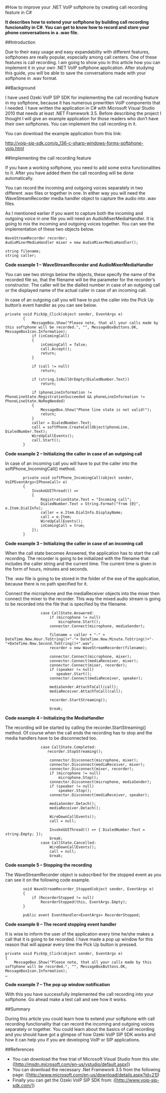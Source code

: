 #How to improve your .NET VoIP softphone by creating call recording feature in C#

**It describes how to extend your softphone by building call recording funcionality in C#. You can get to know how to record and store your phone conversations in a .wav file.**

##Introduction

Due to their easy usage and easy expandability with different features, softphones are really popular, especially among call centers. One of these features is call recording. I am going to show you in this article how you can implement it in your own .NET VoIP softphone application. After studying this guide, you will be able to save the conversations made with your softphone in .wav format.

##Background

I have used Ozeki VoIP SIP SDK for implementing the call recording feature in my softphone, because it has numerous prewritten VoIP components that I needed. I have written the application in C# with Microsoft Visual Studio 2010 that needs at least .NET Framework 3.5.
Before describing the project I thought I will give an example application for those readers who don’t have their own softphones. You can implement the call recording in it.

You can download the example application from this link:

http://voip-sip-sdk.com/p_136-c-sharp-windows-forms-softphone-voip.html

##Implementing the call recording feature

If you have a working softphone, you need to add some extra functionalities to it. After you have added them the call recording will be done automatically.

You can record the incoming and outgoing voices separately in two different .wav files or together in one. In either way you will need the WaveStreamRecorder media handler object to capture the audio into .wav files. 

As I mentioned earlier if you want to capture both the incoming and outgoing voice in one file you will need an AudioMixerMediaHandler. It is going to mix the incoming and outgoing voices together. You can see the implementation of these two objects below.

```
WaveStreamRecorder recorder;  
AudioMixerMediaHandler mixer = new AudioMixerMediaHandler();  
  
string filename;  
string caller; 
```
**Code example 1 – WaveStreamRecorder and AudioMixerMediaHandler**

You can see two strings below the objects, these specify the name of the recorded file so, that the filename will be the parameter for the recorder’s constructor. The caller will be the dialled number in case of an outgoing call or the displayed name of the actual caller in case of an incoming call.

In case of an outgoing call you will have to put the caller into the Pick Up button’s event handler as you can see below.

```
private void PickUp_Click(object sender, EventArgs e)
        {
            MessageBox.Show("Please note, that all your calls made by this softphone will be recorded.", "", MessageBoxButtons.OK, MessageBoxIcon.Information);
            if (inComingCall)
            {
                inComingCall = false;
                call.Accept();
                return;
            }
	
            if (call != null)
                return;

            if (string.IsNullOrEmpty(DialedNumber.Text))
                return;

            if (phoneLineInformation != PhoneLineState.RegistrationSucceeded && phoneLineInformation != PhoneLineState.NoRegNeeded)
            {
                MessageBox.Show("Phone line state is not valid!");
                return;
            }
            caller = DialedNumber.Text;
            call = softPhone.CreateCallObject(phoneLine, DialedNumber.Text);
            WireUpCallEvents();
            call.Start();
        }
```
**Code example 2 – Initializing the caller in case of an outgoing call**

In case of an incoming call you will have to put the caller into the softPhone_IncomingCall() method.

```
        private void softPhone_IncomingCall(object sender, VoIPEventArgs<IPhoneCall> e)
        {
            InvokeGUIThread(() =>
            {
                RegistrationState.Text = "Incoming call";
                DialedNumber.Text = String.Format("from {0}", e.Item.DialInfo);
                caller = e.Item.DialInfo.DisplayName;
                call = e.Item;
                WireUpCallEvents();
                inComingCall = true;
            });
        }
```
**Code example 3 – Initializing the caller in case of an incoming call**

When the call state becomes Answered, the application has to start the call recording. The recorder is going to be initialized with the filename that includes the caller string and the current time. The current time is given in the form of hours, minutes and seconds.

The .wav file is going to be stored in the folder of the exe of the application, because there is no path specified for it.

Connect the microphone and the mediaReceiver objects into the mixer then connect the mixer to the recorder. This way the mixed audio stream is going to be recorded into the file that is specified by the filename.

```
                case CallState.Answered:
                    if (microphone != null)
                        microphone.Start();
                    connector.Connect(microphone, mediaSender);
                    
                    filename = caller + "-" + DateTime.Now.Hour.ToString()+"-"+ DateTime.Now.Minute.ToString()+"-"+DateTime.Now.Second.ToString()+".wav";
                    recorder = new WaveStreamRecorder(filename);

                    connector.Connect(microphone, mixer);
                    connector.Connect(mediaReceiver, mixer);
                    connector.Connect(mixer, recorder);
                    if (speaker != null)
                       speaker.Start();
                    connector.Connect(mediaReceiver, speaker);

                    mediaSender.AttachToCall(call);
                    mediaReceiver.AttachToCall(call);

                    recorder.StartStreaming();

                    break;
```
**Code example 4 – Initializing the MediaHandler**

The recording will be started by calling the recorder.StartStreaming() method. Of course when the call ends the recording has to stop and the media handlers have to be disconnected too.

```
                case CallState.Completed:
                   recorder.StopStreaming();

                    connector.Disconnect(microphone, mixer);
                    connector.Disconnect(mediaReceiver, mixer);
                    connector.Disconnect(mixer, recorder);
                    if (microphone != null)
                        microphone.Stop();
                    connector.Disconnect(microphone, mediaSender);
                    if (speaker != null)
                        speaker.Stop();
                    connector.Disconnect(mediaReceiver, speaker);

                    mediaSender.Detach();
                    mediaReceiver.Detach();

                    WireDownCallEvents();
                    call = null;

                    InvokeGUIThread(() => { DialedNumber.Text = string.Empty; });
                    break;
                case CallState.Cancelled:
                    WireDownCallEvents();
                    call = null;
                    break;
```
**Code example 5 – Stopping the recording**

The WaveStreamRecorder object is subscribed for the stopped event as you can see it on the following code example.

```
        void WaveStreamRecorder_Stopped(object sender, EventArgs e)
        {
            if (RecorderStopped != null)
                RecorderStopped(this, EventArgs.Empty);
        }

        public event EventHandler<EventArgs> RecorderStopped;
```
**Code example 6 – The record stopping event handler**

It is wise to inform the user of the application every time he/she makes a call that it is going to be recorded. I have made a pop up window for this reason that will appear every time the Pick Up button is pressed.

```
private void PickUp_Click(object sender, EventArgs e)
{
	MessageBox.Show("Please note, that all your calls made by this softphone will be recorded.", "", MessageBoxButtons.OK, MessageBoxIcon.Information);
…
```
**Code example 7 – The pop up window notification**

With this you have successfully implemented the call recording into your softphone. Go ahead make a test call and see how it works.

##Summary

During this article you could learn how to extend your softphone with call recording functionality that can record the incoming and outgoing voices separately or together. You could learn about the basics of call recording and you should have got a glimpse of how Ozeki VoIP SIP SDK works and how it can help you if you are developing VoIP or SIP applications. 

##References

* You can download the free trial of Microsoft Visual Studio from this site: ([http://msdn.microsoft.com/en-us/vstudio/default.aspx])
* You can download the necessary .Net Framework 3.5 from the following page: ([http://www.microsoft.com/en-us/download/details.aspx?id=21])
* Finally you can get the Ozeki VoIP SIP SDK from: ([http://www.voip-sip-sdk.com/])

